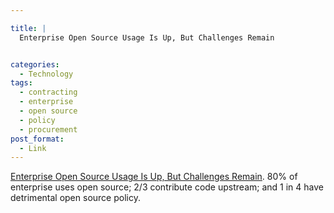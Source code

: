 ```yaml
---

title: |
  Enterprise Open Source Usage Is Up, But Challenges Remain


categories:
  - Technology
tags:
  - contracting
  - enterprise
  - open source
  - policy
  - procurement
post_format:
  - Link
---
```


[Enterprise Open Source Usage Is Up, But Challenges Remain](http://techcrunch.com/2012/04/22/enterprise-open-source-usage-is-up-but-challenges-remain/?utm_source=feedburner&utm_medium=feed&utm_campaign=Feed:+Techcrunch+(TechCrunch)). 80% of enterprise uses open source; 2/3 contribute code upstream; and 1 in 4 have detrimental open source policy.
